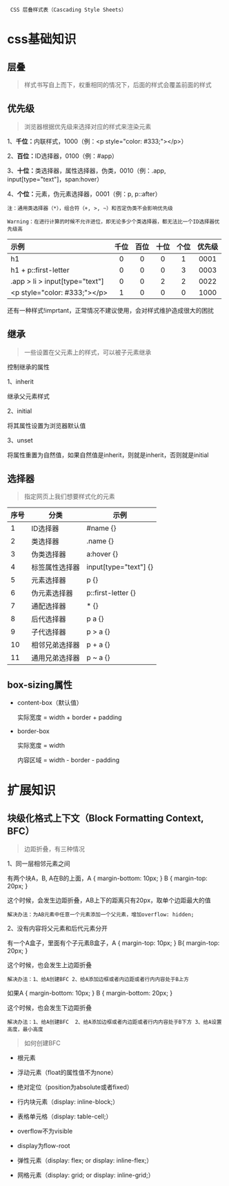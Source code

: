 


```  CSS 层叠样式表（Cascading Style Sheets） ```

# css基础知识

## 层叠

> 样式书写自上而下，权重相同的情况下，后面的样式会覆盖前面的样式

## 优先级

> 浏览器根据优先级来选择对应的样式来渲染元素

1、<b>千位：</b>内联样式，1000（例：\<p style="color: #333;">\</p>）

2、<b>百位：</b>ID选择器，0100（例：#app）

3、<b>十位：</b>类选择器，属性选择器，伪类，0010（例：.app, input[type="text"]，span:hover）

4、<b>个位：</b>元素，伪元素选择器，0001（例：p, p::after）

```注：通用类选择器（*），组合符（+, >, ~）和否定伪类不会影响优先级```

<p>
    <code class="tips">Warning：在进行计算的时候不允许进位，即无论多少个类选择器，都无法比一个ID选择器优先级高</code>
</p>

| 示例 | 千位 | 百位 | 十位 | 个位 | 优先级 | 
| :-- | :--: | :--: | :--: | :--: | :--: | 
| h1 | 0 | 0 | 0 | 1 | 0001 | 
| h1 + p::first-letter | 0 | 0 | 0 | 3 | 0003 | 
| .app > li > input[type="text"] | 0 | 0 | 2 | 2 | 0022 | 
| \<p style="color: #333;">\</p> | 1 | 0 | 0 | 0 | 1000 | 

还有一种样式!imprtant，正常情况不建议使用，会对样式维护造成很大的困扰

## 继承

> 一些设置在父元素上的样式，可以被子元素继承

控制继承的属性

1、inherit

继承父元素样式

2、initial

将其属性设置为浏览器默认值

3、unset

将属性重置为自然值，如果自然值是inherit，则就是inherit，否则就是initial

## 选择器

> 指定网页上我们想要样式化的元素

| 序号 | 分类 | 示例 |
| -- | -- | -- |
| 1 | ID选择器 | #name {} |
| 2 | 类选择器 | .name {} |
| 3 | 伪类选择器 | a:hover {} |
| 4 | 标签属性选择器 | input[type="text"] {} |
| 5 | 元素选择器 | p {} |
| 6 | 伪元素选择器 | p::first-letter {} |
| 7 | 通配选择器 | * {} |
| 8 | 后代选择器 | p a {} |
| 9 | 子代选择器 | p > a {} |
| 10 | 相邻兄弟选择器 | p + a {} |
| 11 | 通用兄弟选择器 | p ~ a {} |





## box-sizing属性

- content-box（默认值）

    实际宽度 = width + border + padding   

- border-box

    实际宽度 = width
    
    内容区域 = width - border - padding
    

# 扩展知识
    
## 块级化格式上下文（Block Formatting Context, BFC）

> 边距折叠，有三种情况

1、同一层相邻元素之间

有两个块A，B, A在B的上面，A { margin-bottom: 10px; } B { margin-top: 20px; }

这个时候，会发生边距折叠，AB上下的距离只有20px，取单个边距最大的值

```解决办法：为AB元素中任意一个元素添加一个父元素，增加overflow: hidden;```


2、没有内容将父元素和后代元素分开

有一个A盒子，里面有个子元素B盒子，A { margin-top: 10px; } B{ margin-top: 20px; }

这个时候，也会发生上边距折叠

```解决办法：1、给A创建BFC 2、给A添加边框或者内边距或者行内内容处于B上方```

如果A { margin-bottom: 10px; } B { margin-bottom: 20px; }

这个时候，也会发生下边距折叠

```解决办法：1、给A创建BFC  2、给A添加边框或者内边距或者行内内容处于B下方 3、给A设置高度，最小高度```


> 如何创建BFC

- 根元素

- 浮动元素（float的属性值不为none）

- 绝对定位（position为absolute或者fixed）

- 行内块元素（display: inline-block;）

- 表格单元格（display: table-cell;）

- overflow不为visible

- display为flow-root

- 弹性元素（display: flex; or display: inline-flex;）

- 网格元素（display: grid; or display: inline-grid;）


